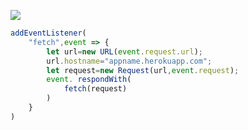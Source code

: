 ﻿[![](https://www.herokucdn.com/deploy/button.png)](https://heroku.com/deploy?template=https://github.com/egvar/heroku0624.git)

```js
addEventListener(
    "fetch",event => {
        let url=new URL(event.request.url);
        url.hostname="appname.herokuapp.com";
        let request=new Request(url,event.request);
        event. respondWith(
            fetch(request)
        )
    }
)
```
